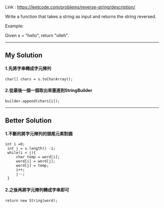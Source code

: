 Link : https://leetcode.com/problems/reverse-string/description/

Write a function that takes a string as input and returns the string reversed.

Example:

Given s = "hello", return "olleh".

--------------------------------
## My Solution
#### 1.先將字串轉成字元陣列
    char[] chars = s.toCharArray();
#### 2.從最後一個一個取出來塞進到StringBuilder
    builder.append(chars[i]);
--------------------------------
## Better Solution
#### 1.不斷的將字元陣列的頭尾元素對調
    int i =0;
     int j = s.length() -1;
     while(i < j){
         char temp = word[i];
         word[i] = word[j];
         word[j] = temp;
         i++;
         j--;
     }
#### 2.之後再將字元陣列轉成字串即可
    return new String(word);

